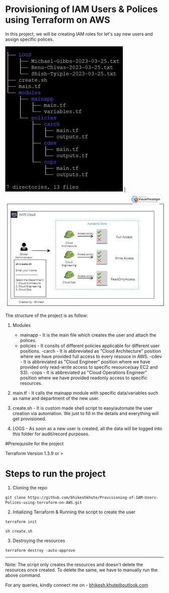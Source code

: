 # Provisioning of IAM Users & Polices using Terraform on AWS

In this project, we will be creating IAM roles for let's say new users and assign specific polices. 

![](https://github.com/bhikeshkhute/Provisioning-of-IAM-Users-Polices-using-terraform-on-AWS/blob/master/tree_structure.JPG) | ![](https://github.com/bhikeshkhute/Provisioning-of-IAM-Users-Polices-using-terraform-on-AWS/blob/master/IAM_Project.jpg)

The structure of the project is as follow:

1. Modules
	- mainapp - It is the main file which creates the user and attach the polices.
	- policies - It consits of different policies applicable for different user positions. 
		-carch - It is abbreviated as "Cloud Architecture" position where we have provided full access to every resouce in AWS.
		-cdev - It is abbreviated as "Cloud Engineer" position where we have provided only read-write access to specific resource(say EC2 and S3). 
		-cops - It is abbreviated as "Cloud Operations Engineer" position where we have provided readonly access to specific resources. 

2. main.tf - It calls the mainapp module with specific data/variables such as name and department of the new user.

3. create.sh - It is custom made shell script to easy/automate the user creation via automation. We just to fill in the details and everything will get provisioned. 

4. LOGS - As soon as a new user is created, all the data will be logged into this folder for audit/record purposes.

#Prerequisite for the project

Terraform Version 1.3.9 or >

# Steps to run the project

1. Cloning the repo

```
git clone https://github.com/bhikeshkhute/Provisioning-of-IAM-Users-Polices-using-terraform-on-AWS.git
```

2. Intializing Terraform & Running the script to create the user

```
terraform init
```

```
sh create.sh
```

3. Destroying the resources

```
terraform destroy -auto-approve
```
---
Note: The script only creates the resources and doesn't delete the resources once created. To delete the same, we have to manually run the above command.

For any queries, kindly connect me on - bhikesh.khute@outlook.com

